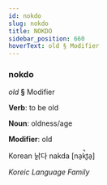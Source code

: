 ```yaml
---
id: nokdo
slug: nokdo
title: NOKDO
sidebar_position: 660
hoverText: old § Modifier
---
```


### nokdo

*old* **§** Modifier

**Verb**: to be old

**Noun**: oldness/age

**Modifier**: old

Korean 낡다 nakda [na̠k̚t͈a̠]

*Koreic Language Family*